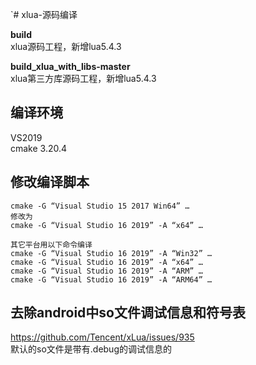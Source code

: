 `# xlua-源码编译

**build**  
xlua源码工程，新增lua5.4.3  

**build_xlua_with_libs-master**  
xlua第三方库源码工程，新增lua5.4.3

编译环境
------
VS2019  
cmake 3.20.4

修改编译脚本
----------
```msbuild
cmake -G “Visual Studio 15 2017 Win64” …
修改为
cmake -G “Visual Studio 16 2019” -A “x64” …

其它平台用以下命令编译
cmake -G “Visual Studio 16 2019” -A “Win32” …
cmake -G “Visual Studio 16 2019” -A “x64” …
cmake -G “Visual Studio 16 2019” -A “ARM” …
cmake -G “Visual Studio 16 2019” -A “ARM64” …
```

去除android中so文件调试信息和符号表
------------------------------
https://github.com/Tencent/xLua/issues/935  
默认的so文件是带有.debug的调试信息的
